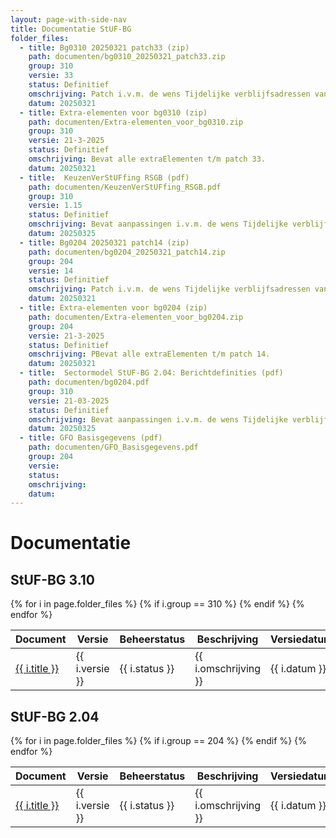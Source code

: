 ```yaml
---
layout: page-with-side-nav
title: Documentatie StUF-BG
folder_files:
  - title: Bg0310 20250321 patch33 (zip)
    path: documenten/bg0310_20250321_patch33.zip
    group: 310
    versie: 33
    status: Definitief
    omschrijving: Patch i.v.m. de wens Tijdelijke verblijfsadressen van niet ingezetene te kunnen uitwisselen. Bevat alle documentatie, schema's en WSDL's behorende bij patch 33 van StUF-BG 3.10 inclusief alle bij de StUF 3.01 onderlaag horende zaken. Tevens bevat de zip het overzicht van de er in verwerkte onderhoudsverzoeken en de lijst met de bij StUF-BG 3.10 horende extraElementen.
    datum: 20250321
  - title: Extra-elementen voor bg0310 (zip)
    path: documenten/Extra-elementen_voor_bg0310.zip
    group: 310
    versie: 21-3-2025
    status: Definitief
    omschrijving: Bevat alle extraElementen t/m patch 33.
    datum: 20250321
  - title:  KeuzenVerStUFfing RSGB (pdf)
    path: documenten/KeuzenVerStUFfing_RSGB.pdf
    group: 310
    versie: 1.15
    status: Definitief
    omschrijving: Bevat aanpassingen i.v.m. de wens Tijdelijke verblijfsadressen van niet ingezetene te kunnen uitwisselen.
    datum: 20250325
  - title: Bg0204 20250321 patch14 (zip)
    path: documenten/bg0204_20250321_patch14.zip
    group: 204
    versie: 14
    status: Definitief
    omschrijving: Patch i.v.m. de wens Tijdelijke verblijfsadressen van niet ingezetene te kunnen uitwisselen. Bevat alle documentatie, schema's en WSDL behorende bij patch 14 van StUF-BG 2.04 inclusief alle bij de StUF 2.04 onderlaag horende zaken. Tevens bevat de zip het overzicht van de er in verwerkte onderhoudsverzoeken en de lijst met de bij StUF-BG 2.04 horende extraElementen.
    datum: 20250321
  - title: Extra-elementen voor bg0204 (zip)
    path: documenten/Extra-elementen_voor_bg0204.zip
    group: 204
    versie: 21-3-2025
    status: Definitief
    omschrijving: PBevat alle extraElementen t/m patch 14.
    datum: 20250321
  - title:  Sectormodel StUF-BG 2.04: Berichtdefinities (pdf)
    path: documenten/bg0204.pdf
    group: 310
    versie: 21-03-2025
    status: Definitief
    omschrijving: Bevat aanpassingen i.v.m. de wens Tijdelijke verblijfsadressen van niet ingezetene te kunnen uitwisselen.
    datum: 20250325
  - title: GFO Basisgegevens (pdf)
    path: documenten/GFO_Basisgegevens.pdf
    group: 204
    versie: 
    status: 
    omschrijving: 
    datum: 
---
```


# Documentatie

## StUF-BG 3.10

<table>
	<thead>
		<tr>
			<th>Document</th><th>Versie</th><th>Beheerstatus</th><th>Beschrijving</th><th>Versiedatum</th>
		</tr>
	</thead>
	<tbody>
		{% for i in page.folder_files %}
			{% if i.group == 310 %} 
				<tr>
					<td>
					  <a href="{{ i.path | base_url }}">
						{{ i.title }}
					  </a>
					</td>
					<td>{{ i.versie }}</td>
					<td>{{ i.status }}</td>
					<td>{{ i.omschrijving }}</td>
					<td>{{ i.datum }}</td>
				</tr>
			{% endif %} 
		{% endfor %}
	</tbody>
</table>

## StUF-BG 2.04

<table>
	<thead>
		<tr>
			<th>Document</th><th>Versie</th><th>Beheerstatus</th><th>Beschrijving</th><th>Versiedatum</th>
		</tr>
	</thead>
	<tbody>
		{% for i in page.folder_files %}
			{% if i.group == 204 %} 
				<tr>
					<td>
					  <a href="{{ i.path | base_url }}">
						{{ i.title }}
					  </a>
					</td>
					<td>{{ i.versie }}</td>
					<td>{{ i.status }}</td>
					<td>{{ i.omschrijving }}</td>
					<td>{{ i.datum }}</td>
				</tr>
			{% endif %} 
		{% endfor %}
	</tbody>
</table>
